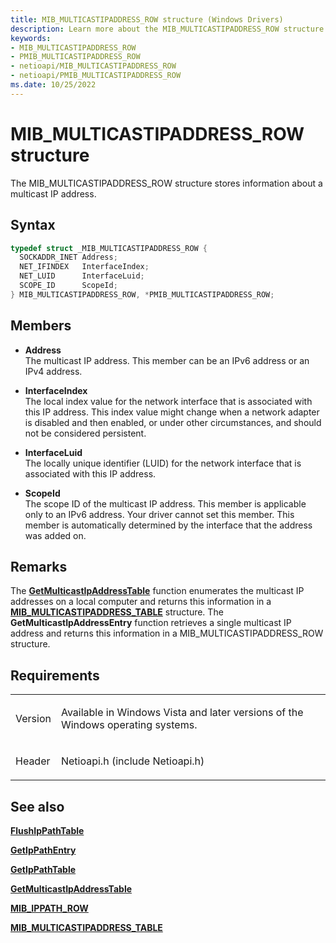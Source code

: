 ```yaml
---
title: MIB_MULTICASTIPADDRESS_ROW structure (Windows Drivers)
description: Learn more about the MIB_MULTICASTIPADDRESS_ROW structure.
keywords:
- MIB_MULTICASTIPADDRESS_ROW
- PMIB_MULTICASTIPADDRESS_ROW
- netioapi/MIB_MULTICASTIPADDRESS_ROW
- netioapi/PMIB_MULTICASTIPADDRESS_ROW
ms.date: 10/25/2022
---
```


# MIB\_MULTICASTIPADDRESS\_ROW structure

The MIB\_MULTICASTIPADDRESS\_ROW structure stores information about a multicast IP address.

## Syntax

``` c++
typedef struct _MIB_MULTICASTIPADDRESS_ROW {
  SOCKADDR_INET Address;
  NET_IFINDEX   InterfaceIndex;
  NET_LUID      InterfaceLuid;
  SCOPE_ID      ScopeId;
} MIB_MULTICASTIPADDRESS_ROW, *PMIB_MULTICASTIPADDRESS_ROW;
```

## Members

- **Address**  
   The multicast IP address. This member can be an IPv6 address or an IPv4 address.

- **InterfaceIndex**  
   The local index value for the network interface that is associated with this IP address. This index value might change when a network adapter is disabled and then enabled, or under other circumstances, and should not be considered persistent.

- **InterfaceLuid**  
   The locally unique identifier (LUID) for the network interface that is associated with this IP address.

- **ScopeId**  
   The scope ID of the multicast IP address. This member is applicable only to an IPv6 address. Your driver cannot set this member. This member is automatically determined by the interface that the address was added on.

## Remarks

The [**GetMulticastIpAddressTable**](getmulticastipaddresstable.md) function enumerates the multicast IP addresses on a local computer and returns this information in a [**MIB\_MULTICASTIPADDRESS\_TABLE**](mib-multicastipaddress-table.md) structure. The **GetMulticastIpAddressEntry** function retrieves a single multicast IP address and returns this information in a MIB\_MULTICASTIPADDRESS\_ROW structure.

## Requirements

<table>
<tbody>
<tr class="odd">
<td><p>Version</p></td>
<td><p>Available in Windows Vista and later versions of the Windows operating systems.</p></td>
</tr>
<tr class="even">
<td><p>Header</p></td>
<td>Netioapi.h (include Netioapi.h)</td>
</tr>
</tbody>
</table>

## See also

[**FlushIpPathTable**](flushippathtable.md)

[**GetIpPathEntry**](getippathentry.md)

[**GetIpPathTable**](getippathtable.md)

[**GetMulticastIpAddressTable**](getmulticastipaddresstable.md)

[**MIB\_IPPATH\_ROW**](mib-ippath-row.md)

[**MIB\_MULTICASTIPADDRESS\_TABLE**](mib-multicastipaddress-table.md)

